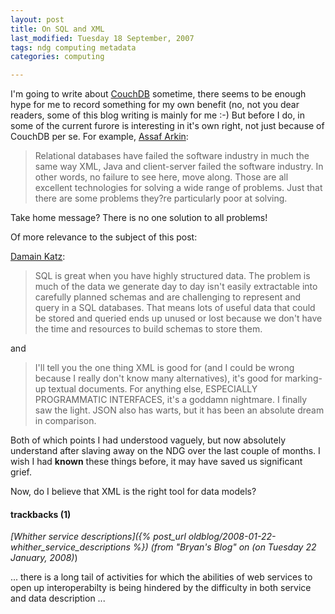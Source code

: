 ```yaml
---
layout: post
title: On SQL and XML
last_modified: Tuesday 18 September, 2007
tags: ndg computing metadata
categories: computing

---
```

I'm going to write about [CouchDB](http://couchdb.org/) sometime, there seems to be enough hype for me to record something for my own benefit (no, not you dear readers, some of this blog writing is mainly for me :-) But before I do, in some of the current furore is interesting in it's own right, not just because of CouchDB per se. For example, [Assaf Arkin](http://blog.labnotes.org/2007/09/12/conflicting-reads-and-writes/):
<blockquote>Relational databases have failed the software industry in much the same way XML, Java and client-server failed the software industry. In other words, no failure to see here, move along. Those are all excellent technologies for solving a wide range of problems. Just that there are some problems they?re particularly poor at solving.
</blockquote>

Take home message? There is no one solution to all problems!

Of more relevance to the subject of this post:

[Damain Katz](http://damienkatz.net/2007/09/system_overload_1.html):
<blockquote>SQL is great when you have highly structured data. The problem is much of the data we generate day to day isn't easily extractable into carefully planned schemas and are challenging to represent and query in a SQL databases. That means lots of useful data that could be stored and queried ends up unused or lost because we don't have the time and resources to build schemas to store them. 
</blockquote>

and
<blockquote>I'll tell you the one thing XML is good for (and I could be wrong because I really don't know many alternatives), it's good for marking-up textual documents. For anything else, ESPECIALLY PROGRAMMATIC INTERFACES, it's a goddamn nightmare. I finally saw the light. JSON also has warts, but it has been an absolute dream in comparison.
</blockquote>

Both of which points I had understood vaguely, but now absolutely understand after slaving away on the NDG over the last couple of months. I wish I had **known** these things before, it may have saved us significant grief.

Now, do I believe that XML is the right tool for data models?

#### trackbacks (1)

*[Whither service descriptions]({% post_url oldblog/2008-01-22-whither_service_descriptions %}) (from "Bryan's Blog" on (on Tuesday 22 January, 2008)*)

... there is a long tail of activities for which the abilities of web services to open up interoperabilty is being hindered by the difficulty in both service and data description ...

